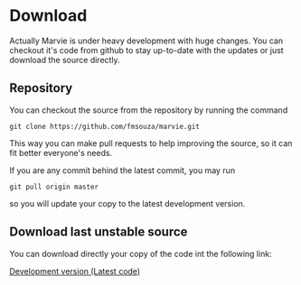Download
========

Actually Marvie is under heavy development with huge changes. You can checkout it's code from github to stay up-to-date with the updates or just download the source directly.

Repository
----------

You can checkout the source from the repository by running the command

	git clone https://github.com/fmsouza/marvie.git

This way you can make pull requests to help improving the source, so it can fit better everyone's needs.

If you are any commit behind the latest commit, you may run

	git pull origin master

so you will update your copy to the latest development version.

Download last unstable source
-----------------------------

You can download directly your copy of the code int the following link:

[Development version (Latest code)](https://github.com/fmsouza/marvie/archive/master.zip)